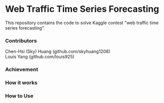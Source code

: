 # Web Traffic Time Series Forecasting #
  
This repository contains the code to solve Kaggle contest "web traffic time series forecasting".  

### Contributors ###
Chen-Hsi (Sky) Huang (github.com/skyhuang1208)   
Louis Yang (github.com/louis925)

### Achievement ###

### How it works ###

### How to Use ###

